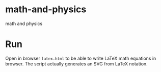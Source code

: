 # math-and-physics
math and physics

# Run

Open in browser `latex.html` to be able to write LaTeX math equations in browser.  The script actually generates an SVG from LaTeX notation.  